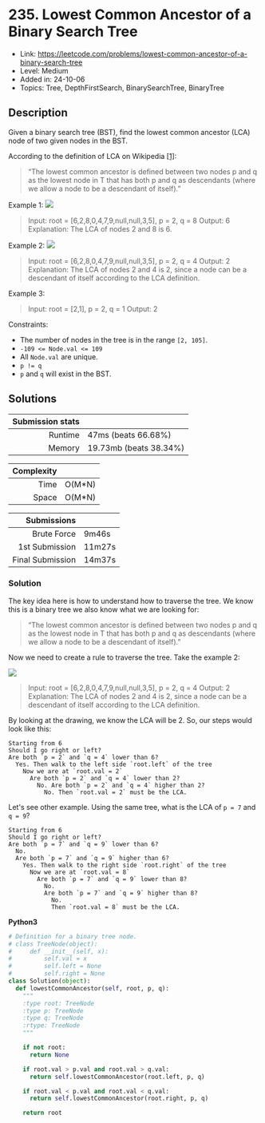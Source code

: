 # 235. Lowest Common Ancestor of a Binary Search Tree

- Link: https://leetcode.com/problems/lowest-common-ancestor-of-a-binary-search-tree
- Level: Medium
- Added in: 24-10-06
- Topics: Tree, DepthFirstSearch, BinarySearchTree, BinaryTree

## Description

Given a binary search tree (BST), find the lowest common ancestor (LCA) node of
two given nodes in the BST.

According to the definition of LCA on Wikipedia [[1]](https://en.wikipedia.org/wiki/Lowest_common_ancestor?useskin=vector):

> “The lowest common ancestor is defined between two nodes p and q as the 
> lowest node in T that has both p and q as descendants (where we allow a node 
> to be a descendant of itself).”

Example 1:
![](https://assets.leetcode.com/uploads/2018/12/14/binarysearchtree_improved.png)

> Input: root = [6,2,8,0,4,7,9,null,null,3,5], p = 2, q = 8
> Output: 6
> Explanation: The LCA of nodes 2 and 8 is 6.

Example 2:
![](https://assets.leetcode.com/uploads/2018/12/14/binarysearchtree_improved.png)

> Input: root = [6,2,8,0,4,7,9,null,null,3,5], p = 2, q = 4
> Output: 2
> Explanation: The LCA of nodes 2 and 4 is 2, since a node can be a descendant of itself according to the LCA definition.

Example 3:
> Input: root = [2,1], p = 2, q = 1
> Output: 2

Constraints:

- The number of nodes in the tree is in the range `[2, 105]`.
- `-109 <= Node.val <= 109`
- All `Node.val` are unique.
- `p != q`
- `p` and `q` will exist in the BST.

## Solutions

| Submission stats |        |
|-----------------:|--------|
|          Runtime | 47ms (beats 66.68%) |
|           Memory | 19.73mb (beats 38.34%) |

| Complexity       |        |
|-----------------:|--------|
|             Time | O(M*N) |
|            Space | O(M*N) |

| Submissions      |        |
|-----------------:|--------|
|      Brute Force |  9m46s |
|   1st Submission | 11m27s |
| Final Submission | 14m37s |

### Solution

The key idea here is how to understand how to traverse the tree. We know this is
a binary tree we also know what we are looking for:

> “The lowest common ancestor is defined between two nodes p and q as the 
> lowest node in T that has both p and q as descendants (where we allow a node 
> to be a descendant of itself).”

Now we need to create a rule to traverse the tree. Take the example 2:

![](https://assets.leetcode.com/uploads/2018/12/14/binarysearchtree_improved.png)

> Input: root = [6,2,8,0,4,7,9,null,null,3,5], p = 2, q = 4
> Output: 2
> Explanation: The LCA of nodes 2 and 4 is 2, since a node can be a descendant of itself according to the LCA definition.

By looking at the drawing, we know the LCA will be 2. So, our steps would look
like this:

```
Starting from 6
Should I go right or left?
Are both `p = 2` and `q = 4` lower than 6?
  Yes. Then walk to the left side `root.left` of the tree
    Now we are at `root.val = 2`
      Are both `p = 2` and `q = 4` lower than 2?
        No. Are both `p = 2` and `q = 4` higher than 2?
          No. Then `root.val = 2` must be the LCA.
```

Let's see other example. Using the same tree, what is the LCA of `p = 7` and `q = 9`?

```
Starting from 6
Should I go right or left?
Are both `p = 7` and `q = 9` lower than 6?
  No.
  Are both `p = 7` and `q = 9` higher than 6?
    Yes. Then walk to the right side `root.right` of the tree
      Now we are at `root.val = 8`
        Are both `p = 7` and `q = 9` lower than 8?
          No.
          Are both `p = 7` and `q = 9` higher than 8?
            No.
            Then `root.val = 8` must be the LCA.
```

**Python3**

```py
# Definition for a binary tree node.
# class TreeNode(object):
#     def __init__(self, x):
#         self.val = x
#         self.left = None
#         self.right = None
class Solution(object):
  def lowestCommonAncestor(self, root, p, q):
    """
    :type root: TreeNode
    :type p: TreeNode
    :type q: TreeNode
    :rtype: TreeNode
    """ 

    if not root:
      return None

    if root.val > p.val and root.val > q.val:
      return self.lowestCommonAncestor(root.left, p, q)

    if root.val < p.val and root.val < q.val:
      return self.lowestCommonAncestor(root.right, p, q)

    return root
```